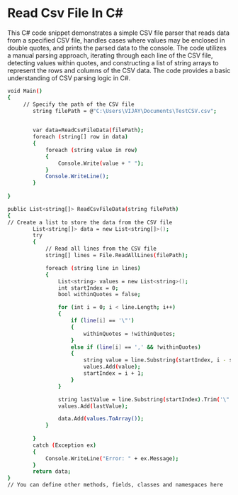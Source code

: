 # Read Csv File In C#
This C# code snippet demonstrates a simple CSV file parser that reads data from a specified CSV file, handles cases where values may be enclosed in double quotes, and prints the parsed data to the console. The code utilizes a manual parsing approach, iterating through each line of the CSV file, detecting values within quotes, and constructing a list of string arrays to represent the rows and columns of the CSV data. The code provides a basic understanding of CSV parsing logic in C#.
```sh
void Main()
{
	 // Specify the path of the CSV file
        string filePath = @"C:\Users\VIJAY\Documents\TestCSV.csv";

        
        var data=ReadCsvFileData(filePath);
		foreach (string[] row in data)
        {
            foreach (string value in row)
            {
                Console.Write(value + " ");
            }
            Console.WriteLine();
        }
        
}

public List<string[]> ReadCsvFileData(string filePath)
{
// Create a list to store the data from the CSV file
		List<string[]> data = new List<string[]>();
		try
        {
            // Read all lines from the CSV file
            string[] lines = File.ReadAllLines(filePath);

            foreach (string line in lines)
            {
                List<string> values = new List<string>();
                int startIndex = 0;
                bool withinQuotes = false;

                for (int i = 0; i < line.Length; i++)
                {
                    if (line[i] == '\"')
                    {
                        withinQuotes = !withinQuotes;
                    }
                    else if (line[i] == ',' && !withinQuotes)
                    {
                        string value = line.Substring(startIndex, i - startIndex).Trim('\"');
                        values.Add(value);
                        startIndex = i + 1;
                    }
                }

                string lastValue = line.Substring(startIndex).Trim('\"');
                values.Add(lastValue);

                data.Add(values.ToArray());
            }
			
        }
        catch (Exception ex)
        {
            Console.WriteLine("Error: " + ex.Message);
        }
		return data;
}
// You can define other methods, fields, classes and namespaces here
```
